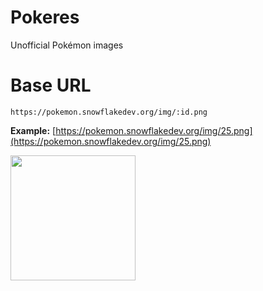 # Pokeres

Unofficial Pokémon images

# Base URL
`https://pokemon.snowflakedev.org/img/:id.png`

**Example:** [https://pokemon.snowflakedev.org/img/25.png](https://pokemon.snowflakedev.org/img/25.png)

<img src="https://pokemon.snowflakedev.org/img/25.png" height="200" width="200" />
